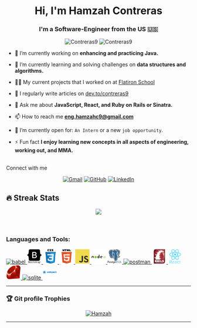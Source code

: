 <h1 align="center">Hi, I'm Hamzah Contreras</h1>
<h3 align="center">I'm a Software-Engineer from the US 🇺🇸</h3>

<p align="center"> <img src="https://komarev.com/ghpvc/?username=Contreras9&label=Profile%20views&color=0e75b6&style=flat" alt="Contreras9" />
		   <img src="https://img.shields.io/github/followers/Contreras9?label=Followers" alt="Contreras9" />
</p>

- 🔭 I’m currently working on **enhancing and practicing Java.**

- 🌱 I’m currently learning and solving challenges on **data structures and algorithms.**

- 🏋🏽 My current projects that I worked on at [Flatiron School](https://github.com/Contreras9?tab=stars)

- 📝 I regularly write articles on [dev.to/contreras9](dev.to/contreras9)

- 💬 Ask me about **JavaScript, React, and Ruby on Rails or Sinatra.**

- 📫 How to reach me **eng.hamzahc9@gmail.com**
- 💭 I’m currently open for: `An Intern` or a new `job opportunity`.
- ⚡ Fun fact **I enjoy learning new concepts in all aspects of engineering, working out, and MMA.**
<br>

<!-- ## <img src="https://media.giphy.com/media/iY8CRBdQXODJSCERIr/giphy.gif" width="30px"> --> Connect with me
<p align="center">
	<a href="mailto:eng.hamzahc9@gmail.com"><img img src="https://img.shields.io/badge/gmail-%23EA4335.svg?style=plastic&logo=gmail&logoColor=white" alt="Gmail"/></a>
	<a href="https://github.com/Contreras9"><img src="https://img.shields.io/badge/github-%23181717.svg?style=plastic&logo=github&logoColor=white" alt="GitHub"/></a>
	<a href="https://www.linkedin.com/in/hamzah-contreras-1a7396160/"><img src="https://img.shields.io/badge/linkedin-%230A66C2.svg?style=plastic&logo=linkedin&logoColor=white" alt="LinkedIn"/></a>
</p>

## 🔥 Streak Stats
<p align="center"><img src="https://github-readme-streak-stats.herokuapp.com/?user=Contreras9&theme=algolia" /></p>

<br>

<h3 align="left">Languages and Tools:</h3>
<p align="left"> <a href="https://babeljs.io/" target="_blank" rel="noreferrer"> <img src="https://www.vectorlogo.zone/logos/babeljs/babeljs-icon.svg" alt="babel" width="40" height="40"/> </a> <a href="https://getbootstrap.com" target="_blank" rel="noreferrer"> <img src="https://raw.githubusercontent.com/devicons/devicon/master/icons/bootstrap/bootstrap-plain-wordmark.svg" alt="bootstrap" width="40" height="40"/> </a> <a href="https://www.w3schools.com/css/" target="_blank" rel="noreferrer"> <img src="https://raw.githubusercontent.com/devicons/devicon/master/icons/css3/css3-original-wordmark.svg" alt="css3" width="40" height="40"/> </a> <a href="https://www.w3.org/html/" target="_blank" rel="noreferrer"> <img src="https://raw.githubusercontent.com/devicons/devicon/master/icons/html5/html5-original-wordmark.svg" alt="html5" width="40" height="40"/> </a> <a href="https://developer.mozilla.org/en-US/docs/Web/JavaScript" target="_blank" rel="noreferrer"> <img src="https://raw.githubusercontent.com/devicons/devicon/master/icons/javascript/javascript-original.svg" alt="javascript" width="40" height="40"/> </a> <a href="https://nodejs.org" target="_blank" rel="noreferrer"> <img src="https://raw.githubusercontent.com/devicons/devicon/master/icons/nodejs/nodejs-original-wordmark.svg" alt="nodejs" width="40" height="40"/> </a> <a href="https://www.postgresql.org" target="_blank" rel="noreferrer"> <img src="https://raw.githubusercontent.com/devicons/devicon/master/icons/postgresql/postgresql-original-wordmark.svg" alt="postgresql" width="40" height="40"/> </a> <a href="https://postman.com" target="_blank" rel="noreferrer"> <img src="https://www.vectorlogo.zone/logos/getpostman/getpostman-icon.svg" alt="postman" width="40" height="40"/> </a> <a href="https://rubyonrails.org" target="_blank" rel="noreferrer"> <img src="https://raw.githubusercontent.com/devicons/devicon/master/icons/rails/rails-original-wordmark.svg" alt="rails" width="40" height="40"/> </a> <a href="https://reactjs.org/" target="_blank" rel="noreferrer"> <img src="https://raw.githubusercontent.com/devicons/devicon/master/icons/react/react-original-wordmark.svg" alt="react" width="40" height="40"/> </a> <a href="https://www.ruby-lang.org/en/" target="_blank" rel="noreferrer"> <img src="https://raw.githubusercontent.com/devicons/devicon/master/icons/ruby/ruby-original.svg" alt="ruby" width="40" height="40"/> </a> <a href="https://www.sqlite.org/" target="_blank" rel="noreferrer"> <img src="https://www.vectorlogo.zone/logos/sqlite/sqlite-icon.svg" alt="sqlite" width="40" height="40"/> </a> <a href="https://webpack.js.org" target="_blank" rel="noreferrer"> <img src="https://raw.githubusercontent.com/devicons/devicon/d00d0969292a6569d45b06d3f350f463a0107b0d/icons/webpack/webpack-original-wordmark.svg" alt="webpack" width="40" height="40"/> </a> </p>

----

### :trophy: Git profile Trophies

<p align="center"> <a href="https://github.com/Contreras9/github-profile-trophy"><img src="https://github-profile-trophy.vercel.app/?username=Contreras9&layout=compact&theme=algolia" alt="Hamzah" /></a> </p>

----

